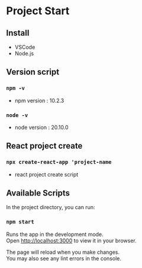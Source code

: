 # Project Start
## Install
- VSCode
- Node.js

## Version script
### `npm -v`
- npm version : 10.2.3
### `node -v`
- node version : 20.10.0

## React project create
### `npx create-react-app 'project-name`
- react project create script

## Available Scripts

In the project directory, you can run:

### `npm start`

Runs the app in the development mode.\
Open [http://localhost:3000](http://localhost:3000) to view it in your browser.

The page will reload when you make changes.\
You may also see any lint errors in the console.